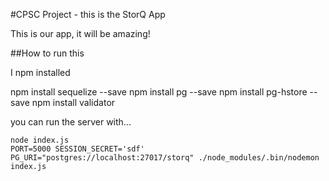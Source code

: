 #CPSC Project - this is the StorQ App

This is our app, it will be amazing!

##How to run this

I npm installed

npm install sequelize --save
npm install pg --save
npm install pg-hstore --save
npm install validator

you can run the server with...

    node index.js
    PORT=5000 SESSION_SECRET='sdf' PG_URI="postgres://localhost:27017/storq" ./node_modules/.bin/nodemon index.js
